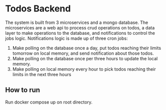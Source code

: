 # Todos Backend
The system is built from 3 microservices and a mongo database. The microservices are a web api to process crud operations on todos, a data layer to make operations to the database, and notifications to control the jobs logic.
Notifications logic is made up of three cron jobs:
1) Make polling on the database once a day, put todos reaching their limits tomorrow on local memory, and send notification about those todos. 
2) Make polling on the database once per three hours to update the local memory.
3) Make polling on local memory every hour to pick todos reaching their limits in the next three hours 

## How to run
Run docker compose up on root directory.
